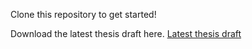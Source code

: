 Clone this repository to get started! 

Download the latest thesis draft here.
[Latest thesis draft](https://gitlab.ethz.ch/nsg/students/projects/2022/ma-2022_packet_transformer/-/jobs/artifacts/main/raw/report/thesis.pdf?job=compile_pdf)
